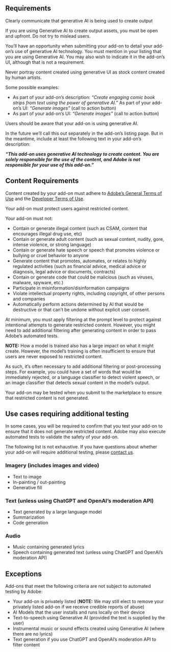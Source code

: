 ## Requirements
Clearly communicate that generative AI is being used to create output

If you are using Generative AI to create output assets, you must be open and upfront. Do not try to mislead users.

You’ll have an opportunity when submitting your add-on to detail your add-on’s use of generative AI technology. You must mention in your listing that you are using Generative AI. You may also wish to indicate it in the add-on’s UI, although that is not a requirement. 

<InlineAlert slots="text" variant="warning"/>

Never portray content created using generative UI as stock content created by human artists.

Some possible examples:

- As part of your add-on’s description: *“Create engaging comic book strips from text using the power of generative AI.”*
As part of your add-on’s UI: *“Generate images”* (call to action button)
- As part of your add-on’s UI: *“Generate images”* (call to action button)

Users should be aware that your add-on is using generative AI.

In the future we’ll call this out separately in the add-on’s listing page. But in the meantime, include at least the following text in your add-on’s description:

***“This add-on uses generative AI technology to create content. You are solely responsible for the use of the content, and Adobe is not responsible for your use of this add-on.”***

## Content Requirements
Content created by your add-on must adhere to [Adobe’s General Terms of Use](https://www.adobe.com/legal/terms.html) and the [Developer Terms of Use](http://www.adobe.com/go/developer-terms).


<!-- Your add-on must guard against restricted content -->

Your add-on must protect users against restricted content.

Your add-on must not:

- Contain or generate illegal content (such as CSAM, content that encourages illegal drug use, etc)
- Contain or generate adult content (such as sexual content, nudity, gore, intense violence, or strong language)
- Contain or generate hate speech or speech that promotes violence or bullying or cruel behavior to anyone
- Generate content that promotes, automates, or relates to highly regulated activities (such as financial advice, medical advice or diagnosis, legal advice or documents, contracts)
- Contain or generate code that could be malicious (such as viruses, malware, spyware, etc.)
- Participate in misinformation/disinformation campaigns
- Violate intellectual property rights, including copyright, of other persons and companies
- Automatically perform actions determined by AI that would be destructive or that can’t be undone without explicit user consent.

At minimum, you must apply filtering at the prompt level to protect against intentional attempts to generate restricted content. However, you might need to add additional filtering after generating content in order to pass Adobe’s automated tests.

**NOTE:** How a model is trained also has a large impact on what it might create. However, the model’s training is often insufficient to ensure that users are never exposed to restricted content.

As such, it’s often necessary to add additional filtering or post-processing steps. For example, you could have a set of words that would be immediately rejected, or a language classifier to detect violent speech, or an image classifier that detects sexual content in the model’s output. 

<InlineAlert slots="text" variant="warning"/>

Your add-on may be tested when you submit to the marketplace to ensure that restricted content is not generated.

## Use cases requiring additional testing

In some cases, you will be required to confirm that you test your add-on to ensure that it does not generate restricted content. Adobe may also execute automated tests to validate the safety of your add-on.

The following list is not exhaustive. If you have questions about whether your add-on will require additional testing, please [contact us](mailto:cc-extensibility-genai-integration-support@adobe.com).

### Imagery (includes images and video)

- Text to image
- In-painting / out-painting
- Generative fill

### Text (unless using ChatGPT and OpenAI’s moderation API)

- Text generated by a large language model
- Summarization
- Code generation

### Audio

- Music containing generated lyrics
- Speech containing generated text (unless using ChatGPT and OpenAI’s moderation API)

## Exceptions
Add-ons that meet the following criteria are not subject to automated testing by Adobe:

- Your add-on is privately listed (**NOTE:** We may still elect to remove your privately listed add-on if we receive credible reports of abuse)
- AI Models that the user installs and runs locally on their device
- Text-to-speech using Generative AI (provided the text is supplied by the user)
- Instrumental music or sound effects created using Generative AI (where there are no lyrics)
- Text generation if you use ChatGPT and OpenAI’s moderation API to filter content


